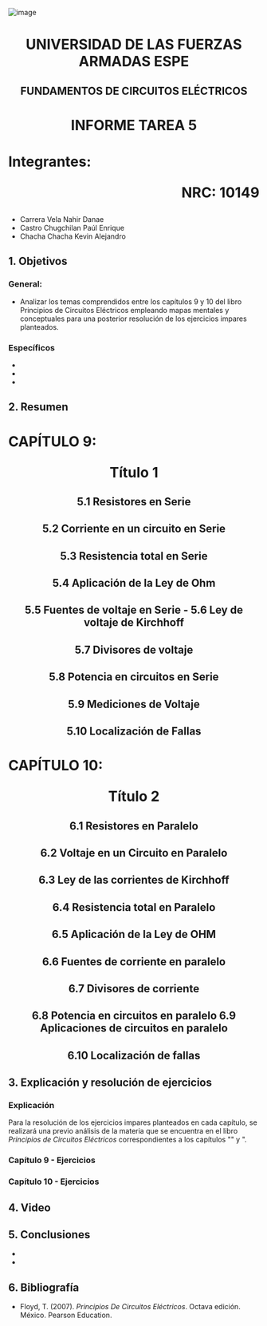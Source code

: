 ![image](https://user-images.githubusercontent.com/93786746/140656495-1e9017c5-1622-4145-a547-0ebbe5014f3d.png)
# <p align=center> UNIVERSIDAD DE LAS FUERZAS ARMADAS ESPE 
## <p align=center> FUNDAMENTOS DE CIRCUITOS ELÉCTRICOS
# <p align=center>  INFORME TAREA 5
# Integrantes: <p align=right> NRC: 10149
* Carrera Vela Nahir Danae
* Castro Chugchilan Paúl Enrique
* Chacha Chacha Kevin Alejandro
## 1. Objetivos
  ### General: 
  * Analizar los temas comprendidos entre los capítulos 9 y 10 del libro Principios de Circuitos Eléctricos empleando mapas mentales y conceptuales para una posterior resolución de los ejercicios impares planteados.
  ### Específicos
  *  
  *  
  *  
## 2. Resumen
  # CAPÍTULO 9: <p align=center> Título 1
## <p align=center> 5.1 Resistores en Serie

## <p align=center> 5.2 Corriente en un circuito en Serie

## <p align=center> 5.3 Resistencia total en Serie

## <p align=center> 5.4 Aplicación de la Ley de Ohm

## <p align=center> 5.5 Fuentes de voltaje en Serie - 5.6 Ley de voltaje de Kirchhoff
 
## <p align=center> 5.7 Divisores de voltaje

## <p align=center> 5.8 Potencia en circuitos en Serie
 
## <p align=center> 5.9 Mediciones de Voltaje

## <p align=center> 5.10 Localización de Fallas


  # CAPÍTULO 10: <p align=center> Título 2
## <p align=center> 6.1 Resistores en Paralelo

## <p align=center> 6.2 Voltaje en un Circuito en Paralelo

## <p align=center> 6.3 Ley de las corrientes de Kirchhoff

## <p align=center> 6.4 Resistencia total en Paralelo

## <p align=center> 6.5 Aplicación de la Ley de OHM

## <p align=center> 6.6 Fuentes de corriente en paralelo

## <p align=center> 6.7 Divisores de corriente

## <p align=center> 6.8 Potencia en circuitos en paralelo 6.9 Aplicaciones de circuitos en paralelo

## <p align=center> 6.10 Localización de fallas


## 3. Explicación y resolución de ejercicios
  ### Explicación
   Para la resolución de los ejercicios impares planteados en cada capítulo, se realizará una previo análisis de la materia que se encuentra en el libro _Principios de Circuitos Eléctricos_ correspondientes a los capítulos "" y ".
  ### Capítulo 9 - Ejercicios


  ### Capítulo 10 - Ejercicios



## 4. Video

## 5. Conclusiones
  * 
  * 
## 6. Bibliografía
  * Floyd, T. (2007). _Principios De Circuitos Eléctricos_. Octava edición. México. Pearson Education.
